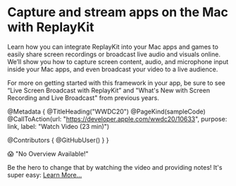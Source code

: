 # Capture and stream apps on the Mac with ReplayKit

Learn how you can integrate ReplayKit into your Mac apps and games to easily share screen recordings or broadcast live audio and visuals online. We’ll show you how to capture screen content, audio, and microphone input inside your Mac apps, and even broadcast your video to a live audience.

For more on getting started with this framework in your app, be sure to see “Live Screen Broadcast with ReplayKit” and "What's New with Screen Recording and Live Broadcast" from previous years.

@Metadata {
   @TitleHeading("WWDC20")
   @PageKind(sampleCode)
   @CallToAction(url: "https://developer.apple.com/wwdc20/10633", purpose: link, label: "Watch Video (23 min)")

   @Contributors {
      @GitHubUser(<replace this with your GitHub handle>)
   }
}

😱 "No Overview Available!"

Be the hero to change that by watching the video and providing notes! It's super easy:
 [Learn More…](https://wwdcnotes.github.io/WWDCNotes/documentation/wwdcnotes/contributing)
